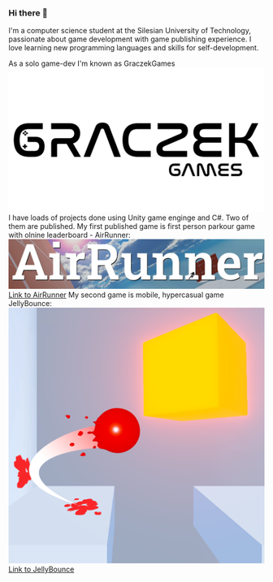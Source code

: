 ### Hi there 👋
I'm a computer science student at the Silesian University of Technology, passionate about game development with game publishing experience.
I love learning new programming languages and skills for self-development.

As a solo game-dev I'm known as GraczekGames
![](images/GraczekGames_banner.png)
I have loads of projects done using Unity game enginge and C#. Two of them are published.
My first published game is first person parkour game with olnine leaderboard - AirRunner:
![](images/AirRunner.png)
[Link to AirRunner](https://graczek.itch.io/airrunner)
My second game is mobile, hypercasual game JellyBounce:
![](images/JellyBounce.png)
[Link to JellyBounce](https://play.google.com/store/apps/details?id=com.Graczek.JellyBounce)


<!--
**Fijalkowskim/Fijalkowskim** is a ✨ _special_ ✨ repository because its `README.md` (this file) appears on your GitHub profile.

Here are some ideas to get you started:

- 🔭 I’m currently working on ...
- 🌱 I’m currently learning ...
- 👯 I’m looking to collaborate on ...
- 🤔 I’m looking for help with ...
- 💬 Ask me about ...
- 📫 How to reach me: ...
- 😄 Pronouns: ...
- ⚡ Fun fact: ...
-->
